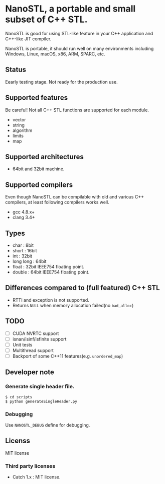 # NanoSTL, a portable and small subset of C++ STL.

NanoSTL is good for using STL-like feature in your C++ application and C++-like JIT compiler.

NanoSTL is portable, it should run well on many environments including Windows, Linux, macOS, x86, ARM, SPARC, etc.

## Status

Eearly testing stage. Not ready for the production use.

## Supported features

Be careful! Not all C++ STL functions are supported for each module.

* vector
* string
* algorithm
* limits
* map

## Supported architectures

* 64bit and 32bit machine.

## Supported compilers

Even though NanoSTL can be compilable with old and various C++ compilers, at least following compilers works well.

* gcc 4.8.x+
* clang 3.4+

## Types

* char : 8bit
* short : 16bit
* int : 32bit
* long long : 64bit
* float : 32bit IEEE754 floating point.
* double : 64bit IEEE754 floating point.

## Differences compared to (full featured) C++ STL

* RTTI and exception is not supported.
* Returns `NULL` when memory allocation failed(no `bad_alloc`)

## TODO

* [ ] CUDA NVRTC support
* [ ] isnan/isinf/isfinite support
* [ ] Unit tests
* [ ] Multithread support
* [ ] Backport of some C++11 features(e.g. `unordered_map`)

## Developer note

### Generate single header file.

```
$ cd scripts
$ python generateSingleHeader.py
```

### Debugging 

Use `NANOSTL_DEBUG` define for debugging.

## Licenss

MIT license

### Third party licenses

* Catch 1.x : MIT license.
